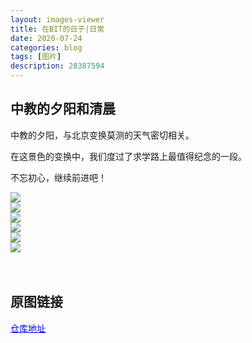 ```yaml
---
layout: images-viewer
title: 在BIT的日子|日常
date: 2020-07-24
categories: blog
tags: [图片]
description: 28387594
---
```


## 中教的夕阳和清晨

中教的夕阳，与北京变换莫测的天气密切相关。

在这景色的变换中，我们度过了求学路上最值得纪念的一段。

不忘初心，继续前进吧！


<div class="gallery">
	<div><a href="https://gitee.com/XintingXu/Images-07111301-daily/raw/master/shortcuts/DSCN0113.JPG"><img src="http://gitee.com/XintingXu/Images-07111301-daily/raw/master/shortcuts/DSCN0113.JPG" /></a></div>
	<div><a href="https://gitee.com/XintingXu/Images-07111301-daily/raw/master/shortcuts/DSCN0114.JPG"><img src="http://gitee.com/XintingXu/Images-07111301-daily/raw/master/shortcuts/DSCN0114.JPG" /></a></div>
	<div><a href="https://gitee.com/XintingXu/Images-07111301-daily/raw/master/shortcuts/DSCN0117.JPG"><img src="http://gitee.com/XintingXu/Images-07111301-daily/raw/master/shortcuts/DSCN0117.JPG" /></a></div>
	<div><a href="https://gitee.com/XintingXu/Images-07111301-daily/raw/master/shortcuts/DSCN0187.JPG"><img src="http://gitee.com/XintingXu/Images-07111301-daily/raw/master/shortcuts/DSCN0187.JPG" /></a></div>
	<div><a href="https://gitee.com/XintingXu/Images-07111301-daily/raw/master/shortcuts/DSCN0505.JPG"><img src="http://gitee.com/XintingXu/Images-07111301-daily/raw/master/shortcuts/DSCN0505.JPG" /></a></div>
	<div><a href="https://gitee.com/XintingXu/Images-07111301-daily/raw/master/shortcuts/DSCN0506.JPG"><img src="http://gitee.com/XintingXu/Images-07111301-daily/raw/master/shortcuts/DSCN0506.JPG" /></a></div>
</div>


<br />
<br />

## 原图链接
<a href="http://gitee.com/XintingXu/Images-07111301-daily" target="_blank" style="color: blue"> 仓库地址 </a>